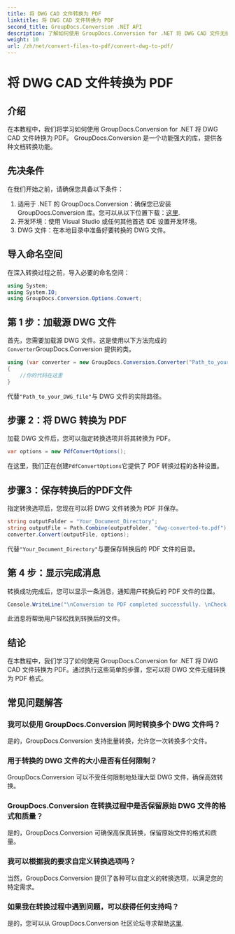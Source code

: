 ```yaml
---
title: 将 DWG CAD 文件转换为 PDF
linktitle: 将 DWG CAD 文件转换为 PDF
second_title: GroupDocs.Conversion .NET API
description: 了解如何使用 GroupDocs.Conversion for .NET 将 DWG CAD 文件无缝转换为 PDF。按照我们的分步教程进行高效转换。
weight: 10
url: /zh/net/convert-files-to-pdf/convert-dwg-to-pdf/
---
```


# 将 DWG CAD 文件转换为 PDF

## 介绍
在本教程中，我们将学习如何使用 GroupDocs.Conversion for .NET 将 DWG CAD 文件转换为 PDF。 GroupDocs.Conversion 是一个功能强大的库，提供各种文档转换功能。
## 先决条件
在我们开始之前，请确保您具备以下条件：
1. 适用于 .NET 的 GroupDocs.Conversion：确保您已安装 GroupDocs.Conversion 库。您可以从以下位置下载：[这里](https://releases.groupdocs.com/conversion/net/).
2. 开发环境：使用 Visual Studio 或任何其他首选 IDE 设置开发环境。
3. DWG 文件：在本地目录中准备好要转换的 DWG 文件。

## 导入命名空间
在深入转换过程之前，导入必要的命名空间：
```csharp
using System;
using System.IO;
using GroupDocs.Conversion.Options.Convert;
```
## 第 1 步：加载源 DWG 文件
首先，您需要加载源 DWG 文件。这是使用以下方法完成的`Converter`GroupDocs.Conversion 提供的类。 
```csharp
using (var converter = new GroupDocs.Conversion.Converter("Path_to_your_DWG_file"))
{
    //你的代码在这里
}
```
代替`"Path_to_your_DWG_file"`与 DWG 文件的实际路径。
## 步骤 2：将 DWG 转换为 PDF
加载 DWG 文件后，您可以指定转换选项并将其转换为 PDF。 
```csharp
var options = new PdfConvertOptions();
```
在这里，我们正在创建`PdfConvertOptions`它提供了 PDF 转换过程的各种设置。
## 步骤3：保存转换后的PDF文件
指定转换选项后，您现在可以将 DWG 文件转换为 PDF 并保存。
```csharp
string outputFolder = "Your_Document_Directory";
string outputFile = Path.Combine(outputFolder, "dwg-converted-to.pdf");
converter.Convert(outputFile, options);
```
代替`"Your_Document_Directory"`与要保存转换后的 PDF 文件的目录。
## 第 4 步：显示完成消息
转换成功完成后，您可以显示一条消息，通知用户转换后的 PDF 文件的位置。
```csharp
Console.WriteLine("\nConversion to PDF completed successfully. \nCheck output in {0}", outputFolder);
```
此消息将帮助用户轻松找到转换后的文件。

## 结论
在本教程中，我们学习了如何使用 GroupDocs.Conversion for .NET 将 DWG CAD 文件转换为 PDF。通过执行这些简单的步骤，您可以将 DWG 文件无缝转换为 PDF 格式。
## 常见问题解答
### 我可以使用 GroupDocs.Conversion 同时转换多个 DWG 文件吗？
是的，GroupDocs.Conversion 支持批量转换，允许您一次转换多个文件。
### 用于转换的 DWG 文件的大小是否有任何限制？
GroupDocs.Conversion 可以不受任何限制地处理大型 DWG 文件，确保高效转换。
### GroupDocs.Conversion 在转换过程中是否保留原始 DWG 文件的格式和质量？
是的，GroupDocs.Conversion 可确保高保真转换，保留原始文件的格式和质量。
### 我可以根据我的要求自定义转换选项吗？
当然，GroupDocs.Conversion 提供了各种可以自定义的转换选项，以满足您的特定需求。
### 如果我在转换过程中遇到问题，可以获得任何支持吗？
是的，您可以从 GroupDocs.Conversion 社区论坛寻求帮助[这里](https://forum.groupdocs.com/c/conversion/11).